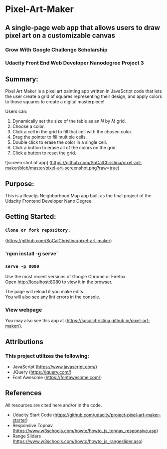 # Pixel-Art-Maker
## A single-page web app that allows users to draw pixel art on a customizable canvas   

### Grow With Google Challenge Scholarship 
### Udacity Front End Web Developer Nanodegree Project 3   

## Summary:
Pixel Art Maker is a pixel art painting app written in JavaScript code that lets the user create a grid of squares representing their design, and apply colors to those squares to create a digital masterpiece!   

Users can:   

1. Dynamically set the size of the table as an _N_ by _M_ grid.   
2. Choose a color.   
3. Click a cell in the grid to fill that cell with the chosen color.
4. Drag the pointer to fill multiple cells.  
5. Double click to erase the color in a single cell.
5. Click a button to erase all of the colors on the grid.
6. Click a button to reset the grid.


![screen shot of app] (https://github.com/SoCalChristina/pixel-art-maker/blob/master/pixel-art-screenshot.png?raw=true)

## Purpose:
This is a Reactjs Neighborhood Map app built as the final project of the Udacity Frontend Developer Nano Degree.


## Getting Started:
### `Clone or fork repository.`
(https://github.com/SoCalChristina/pixel-art-maker)

### 'npm install -g serve`

### `serve -p 8080`

Use the most recent versions of Google Chrome or Firefox.    
Open [http://localhost:8080](http://localhost:8080) to view it in the browser.

The page will reload if you make edits.<br>
You will also see any lint errors in the console.   

### View webpage
You may also see this app at  (https://socalchristina.github.io/pixel-art-maker/).

## Attributions
### This project utilizes the following:

* JavaScript (https://www.javascript.com/)   
* JQuery (https://jquery.com/)   
* Font Awesome (https://fontawesome.com/)


## References
All resources are cited here and/or in the code.
* Udacity Start Code (https://github.com/udacity/project-pixel-art-maker-starter)   
* Responsive Topnav (https://www.w3schools.com/howto/howto_js_topnav_responsive.asp)
* Range Sliders (https://www.w3schools.com/howto/howto_js_rangeslider.asp)
